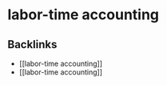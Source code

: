 # labor-time accounting



<a id="org00a6537"></a>

## Backlinks

-   [[labor-time accounting]]
-   [[labor-time accounting]]
